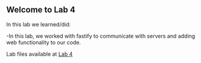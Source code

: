## Welcome to Lab 4
In this lab we learned/did:

-In this lab, we worked with fastify to communicate with servers and adding web functionality to our code.

Lab files available at [Lab 4](https://bassguitarben.github.io/cit281-lab4/lab-4.js)
